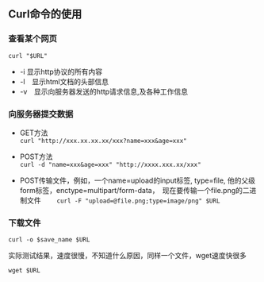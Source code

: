 Curl命令的使用
----------

### 查看某个网页

    curl "$URL"

+ -i 显示http协议的所有内容
+ -l　显示html文档的头部信息
+ -v　显示向服务器发送的http请求信息,及各种工作信息

### 向服务器提交数据  

+ GET方法   
    `curl "http://xxx.xx.xx.xx/xxx?name=xxx&age=xxx"`

+ POST方法   
    `curl -d "name=xxx&age=xxx" "http://xxxx.xxx.xx/xxx"`
    
+ POST传输文件，例如，一个name=upload的input标签, type=file, 他的父级form标签，enctype=multipart/form-data，　现在要传输一个file.png的二进制文件　　
    `curl -F "upload=@file.png;type=image/png" $URL`

### 下载文件　　

    curl -o $save_name $URL

实际测试结果，速度很慢，不知道什么原因，同样一个文件，wget速度快很多

    wget $URL
